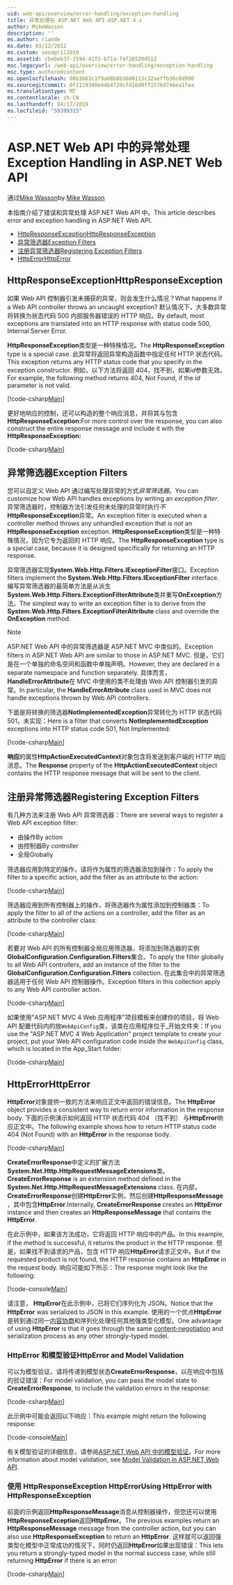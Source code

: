 ```yaml
---
uid: web-api/overview/error-handling/exception-handling
title: 异常处理在 ASP.NET Web API-ASP.NET 4.x
author: MikeWasson
description: ''
ms.author: riande
ms.date: 03/12/2012
ms.custom: seoapril2019
ms.assetid: cbebeb37-2594-41f2-b71a-f4f26520d512
msc.legacyurl: /web-api/overview/error-handling/exception-handling
msc.type: authoredcontent
ms.openlocfilehash: 08b3663c1f9a08b8b3600113c32aeffb36c0d990
ms.sourcegitcommit: 0f1119340e4464720cfd16d0ff15764746ea1fea
ms.translationtype: MT
ms.contentlocale: zh-CN
ms.lasthandoff: 04/17/2019
ms.locfileid: "59399315"
---
```

# <a name="exception-handling-in-aspnet-web-api"></a><span data-ttu-id="56297-102">ASP.NET Web API 中的异常处理</span><span class="sxs-lookup"><span data-stu-id="56297-102">Exception Handling in ASP.NET Web API</span></span>

<span data-ttu-id="56297-103">通过[Mike Wasson](https://github.com/MikeWasson)</span><span class="sxs-lookup"><span data-stu-id="56297-103">by [Mike Wasson](https://github.com/MikeWasson)</span></span>

<span data-ttu-id="56297-104">本指南介绍了错误和异常处理 ASP.NET Web API 中。</span><span class="sxs-lookup"><span data-stu-id="56297-104">This article describes error and exception handling in ASP.NET Web API.</span></span>

- [<span data-ttu-id="56297-105">HttpResponseException</span><span class="sxs-lookup"><span data-stu-id="56297-105">HttpResponseException</span></span>](#httpresponserexception)
- [<span data-ttu-id="56297-106">异常筛选器</span><span class="sxs-lookup"><span data-stu-id="56297-106">Exception Filters</span></span>](#exception_filters)
- [<span data-ttu-id="56297-107">注册异常筛选器</span><span class="sxs-lookup"><span data-stu-id="56297-107">Registering Exception Filters</span></span>](#registering_exception_filters)
- [<span data-ttu-id="56297-108">HttpError</span><span class="sxs-lookup"><span data-stu-id="56297-108">HttpError</span></span>](#httperror)

<a id="httpresponserexception"></a>
## <a name="httpresponseexception"></a><span data-ttu-id="56297-109">HttpResponseException</span><span class="sxs-lookup"><span data-stu-id="56297-109">HttpResponseException</span></span>

<span data-ttu-id="56297-110">如果 Web API 控制器引发未捕获的异常，则会发生什么情况？</span><span class="sxs-lookup"><span data-stu-id="56297-110">What happens if a Web API controller throws an uncaught exception?</span></span> <span data-ttu-id="56297-111">默认情况下，大多数异常将转换为状态代码 500 内部服务器错误的 HTTP 响应。</span><span class="sxs-lookup"><span data-stu-id="56297-111">By default, most exceptions are translated into an HTTP response with status code 500, Internal Server Error.</span></span>

<span data-ttu-id="56297-112">**HttpResponseException**类型是一种特殊情况。</span><span class="sxs-lookup"><span data-stu-id="56297-112">The **HttpResponseException** type is a special case.</span></span> <span data-ttu-id="56297-113">此异常将返回异常构造函数中指定任何 HTTP 状态代码。</span><span class="sxs-lookup"><span data-stu-id="56297-113">This exception returns any HTTP status code that you specify in the exception constructor.</span></span> <span data-ttu-id="56297-114">例如，以下方法将返回 404，找不到，如果*id*参数无效。</span><span class="sxs-lookup"><span data-stu-id="56297-114">For example, the following method returns 404, Not Found, if the *id* parameter is not valid.</span></span>

[!code-csharp[Main](exception-handling/samples/sample1.cs)]

<span data-ttu-id="56297-115">更好地响应的控制，还可以构造的整个响应消息，并将其与包含**HttpResponseException:**</span><span class="sxs-lookup"><span data-stu-id="56297-115">For more control over the response, you can also construct the entire response message and include it with the **HttpResponseException:**</span></span> 

[!code-csharp[Main](exception-handling/samples/sample2.cs)]

<a id="exception_filters"></a>
## <a name="exception-filters"></a><span data-ttu-id="56297-116">异常筛选器</span><span class="sxs-lookup"><span data-stu-id="56297-116">Exception Filters</span></span>

<span data-ttu-id="56297-117">您可以自定义 Web API 通过编写处理异常的方式*异常筛选器*。</span><span class="sxs-lookup"><span data-stu-id="56297-117">You can customize how Web API handles exceptions by writing an *exception filter*.</span></span> <span data-ttu-id="56297-118">异常筛选器时，控制器方法引发任何未处理的异常时执行*不* **HttpResponseException**异常。</span><span class="sxs-lookup"><span data-stu-id="56297-118">An exception filter is executed when a controller method throws any unhandled exception that is *not* an **HttpResponseException** exception.</span></span> <span data-ttu-id="56297-119">**HttpResponseException**类型是一种特殊情况，因为它专为返回的 HTTP 响应。</span><span class="sxs-lookup"><span data-stu-id="56297-119">The **HttpResponseException** type is a special case, because it is designed specifically for returning an HTTP response.</span></span>

<span data-ttu-id="56297-120">异常筛选器实现**System.Web.Http.Filters.IExceptionFilter**接口。</span><span class="sxs-lookup"><span data-stu-id="56297-120">Exception filters implement the **System.Web.Http.Filters.IExceptionFilter** interface.</span></span> <span data-ttu-id="56297-121">编写异常筛选器的最简单方法是从派生**System.Web.Http.Filters.ExceptionFilterAttribute**类并重写**OnException**方法。</span><span class="sxs-lookup"><span data-stu-id="56297-121">The simplest way to write an exception filter is to derive from the **System.Web.Http.Filters.ExceptionFilterAttribute** class and override the **OnException** method.</span></span>

> [!NOTE]
> <span data-ttu-id="56297-122">ASP.NET Web API 中的异常筛选器是 ASP.NET MVC 中类似的。</span><span class="sxs-lookup"><span data-stu-id="56297-122">Exception filters in ASP.NET Web API are similar to those in ASP.NET MVC.</span></span> <span data-ttu-id="56297-123">但是，它们是在一个单独的命名空间和函数中单独声明。</span><span class="sxs-lookup"><span data-stu-id="56297-123">However, they are declared in a separate namespace and function separately.</span></span> <span data-ttu-id="56297-124">具体而言， **HandleErrorAttribute**在 MVC 中使用的类不处理由 Web API 控制器引发的异常。</span><span class="sxs-lookup"><span data-stu-id="56297-124">In particular, the **HandleErrorAttribute** class used in MVC does not handle exceptions thrown by Web API controllers.</span></span>


<span data-ttu-id="56297-125">下面是将转换的筛选器**NotImplementedException**异常转化为 HTTP 状态代码 501，未实现：</span><span class="sxs-lookup"><span data-stu-id="56297-125">Here is a filter that converts **NotImplementedException** exceptions into HTTP status code 501, Not Implemented:</span></span>

[!code-csharp[Main](exception-handling/samples/sample3.cs)]

<span data-ttu-id="56297-126">**响应**的属性**HttpActionExecutedContext**对象包含将发送到客户端的 HTTP 响应消息。</span><span class="sxs-lookup"><span data-stu-id="56297-126">The **Response** property of the **HttpActionExecutedContext** object contains the HTTP response message that will be sent to the client.</span></span>

<a id="registering_exception_filters"></a>
## <a name="registering-exception-filters"></a><span data-ttu-id="56297-127">注册异常筛选器</span><span class="sxs-lookup"><span data-stu-id="56297-127">Registering Exception Filters</span></span>

<span data-ttu-id="56297-128">有几种方法来注册 Web API 异常筛选器：</span><span class="sxs-lookup"><span data-stu-id="56297-128">There are several ways to register a Web API exception filter:</span></span>

- <span data-ttu-id="56297-129">由操作</span><span class="sxs-lookup"><span data-stu-id="56297-129">By action</span></span>
- <span data-ttu-id="56297-130">由控制器</span><span class="sxs-lookup"><span data-stu-id="56297-130">By controller</span></span>
- <span data-ttu-id="56297-131">全局</span><span class="sxs-lookup"><span data-stu-id="56297-131">Globally</span></span>

<span data-ttu-id="56297-132">筛选器应用到特定的操作，请将作为属性的筛选器添加到操作：</span><span class="sxs-lookup"><span data-stu-id="56297-132">To apply the filter to a specific action, add the filter as an attribute to the action:</span></span>

[!code-csharp[Main](exception-handling/samples/sample4.cs)]

<span data-ttu-id="56297-133">筛选器应用到所有控制器上的操作，将筛选器作为属性添加到控制器类：</span><span class="sxs-lookup"><span data-stu-id="56297-133">To apply the filter to all of the actions on a controller, add the filter as an attribute to the controller class:</span></span>

[!code-csharp[Main](exception-handling/samples/sample5.cs)]

<span data-ttu-id="56297-134">若要对 Web API 的所有控制器全局应用筛选器，将添加到筛选器的实例**GlobalConfiguration.Configuration.Filters**集合。</span><span class="sxs-lookup"><span data-stu-id="56297-134">To apply the filter globally to all Web API controllers, add an instance of the filter to the **GlobalConfiguration.Configuration.Filters** collection.</span></span> <span data-ttu-id="56297-135">在此集合中的异常筛选器适用于任何 Web API 控制器操作。</span><span class="sxs-lookup"><span data-stu-id="56297-135">Exception filters in this collection apply to any Web API controller action.</span></span>

[!code-csharp[Main](exception-handling/samples/sample6.cs)]

<span data-ttu-id="56297-136">如果使用"ASP.NET MVC 4 Web 应用程序"项目模板来创建你的项目，将 Web API 配置代码内的放`WebApiConfig`类，该类在应用程序位于\_开始文件夹：</span><span class="sxs-lookup"><span data-stu-id="56297-136">If you use the "ASP.NET MVC 4 Web Application" project template to create your project, put your Web API configuration code inside the `WebApiConfig` class, which is located in the App\_Start folder:</span></span>

[!code-csharp[Main](exception-handling/samples/sample7.cs?highlight=5)]

<a id="httperror"></a>
## <a name="httperror"></a><span data-ttu-id="56297-137">HttpError</span><span class="sxs-lookup"><span data-stu-id="56297-137">HttpError</span></span>

<span data-ttu-id="56297-138">**HttpError**对象提供一致的方法来响应正文中返回的错误信息。</span><span class="sxs-lookup"><span data-stu-id="56297-138">The **HttpError** object provides a consistent way to return error information in the response body.</span></span> <span data-ttu-id="56297-139">下面的示例演示如何返回 HTTP 状态代码 404 （找不到） 与**HttpError**响应正文中。</span><span class="sxs-lookup"><span data-stu-id="56297-139">The following example shows how to return HTTP status code 404 (Not Found) with an **HttpError** in the response body.</span></span>

[!code-csharp[Main](exception-handling/samples/sample8.cs)]

<span data-ttu-id="56297-140">**CreateErrorResponse**中定义的扩展方法**System.Net.Http.HttpRequestMessageExtensions**类。</span><span class="sxs-lookup"><span data-stu-id="56297-140">**CreateErrorResponse** is an extension method defined in the **System.Net.Http.HttpRequestMessageExtensions** class.</span></span> <span data-ttu-id="56297-141">在内部， **CreateErrorResponse**创建**HttpError**实例，然后创建**HttpResponseMessage** ，其中包含**HttpError**.</span><span class="sxs-lookup"><span data-stu-id="56297-141">Internally, **CreateErrorResponse** creates an **HttpError** instance and then creates an **HttpResponseMessage** that contains the **HttpError**.</span></span>

<span data-ttu-id="56297-142">在此示例中，如果该方法成功，它将返回 HTTP 响应中的产品。</span><span class="sxs-lookup"><span data-stu-id="56297-142">In this example, if the method is successful, it returns the product in the HTTP response.</span></span> <span data-ttu-id="56297-143">但是，如果找不到请求的产品，包含 HTTP 响应**HttpError**请求正文中。</span><span class="sxs-lookup"><span data-stu-id="56297-143">But if the requested product is not found, the HTTP response contains an **HttpError** in the request body.</span></span> <span data-ttu-id="56297-144">响应可能如下所示：</span><span class="sxs-lookup"><span data-stu-id="56297-144">The response might look like the following:</span></span>

[!code-console[Main](exception-handling/samples/sample9.cmd)]

<span data-ttu-id="56297-145">请注意， **HttpError**在此示例中，已将它们序列化为 JSON。</span><span class="sxs-lookup"><span data-stu-id="56297-145">Notice that the **HttpError** was serialized to JSON in this example.</span></span> <span data-ttu-id="56297-146">使用的一个优点**HttpError**是转到通过同一[内容协商](../formats-and-model-binding/content-negotiation.md)和序列化处理任何其他强类型化模型。</span><span class="sxs-lookup"><span data-stu-id="56297-146">One advantage of using **HttpError** is that it goes through the same [content-negotiation](../formats-and-model-binding/content-negotiation.md) and serialization process as any other strongly-typed model.</span></span>

### <a name="httperror-and-model-validation"></a><span data-ttu-id="56297-147">HttpError 和模型验证</span><span class="sxs-lookup"><span data-stu-id="56297-147">HttpError and Model Validation</span></span>

<span data-ttu-id="56297-148">可以为模型验证，请将传递到模型状态**CreateErrorResponse**，以在响应中包括的验证错误：</span><span class="sxs-lookup"><span data-stu-id="56297-148">For model validation, you can pass the model state to **CreateErrorResponse**, to include the validation errors in the response:</span></span>

[!code-csharp[Main](exception-handling/samples/sample10.cs)]

<span data-ttu-id="56297-149">此示例中可能会返回以下响应：</span><span class="sxs-lookup"><span data-stu-id="56297-149">This example might return the following response:</span></span>

[!code-console[Main](exception-handling/samples/sample11.cmd)]

<span data-ttu-id="56297-150">有关模型验证的详细信息，请参阅[ASP.NET Web API 中的模型验证](../formats-and-model-binding/model-validation-in-aspnet-web-api.md)。</span><span class="sxs-lookup"><span data-stu-id="56297-150">For more information about model validation, see [Model Validation in ASP.NET Web API](../formats-and-model-binding/model-validation-in-aspnet-web-api.md).</span></span>

### <a name="using-httperror-with-httpresponseexception"></a><span data-ttu-id="56297-151">使用 HttpResponseException HttpError</span><span class="sxs-lookup"><span data-stu-id="56297-151">Using HttpError with HttpResponseException</span></span>

<span data-ttu-id="56297-152">前面的示例返回**HttpResponseMessage**消息从控制器操作，但您还可以使用**HttpResponseException**返回**HttpError**。</span><span class="sxs-lookup"><span data-stu-id="56297-152">The previous examples return an **HttpResponseMessage** message from the controller action, but you can also use **HttpResponseException** to return an **HttpError**.</span></span> <span data-ttu-id="56297-153">这样就可以返回强类型化模型中正常成功的情况下，同时仍返回**HttpError**如果出现错误：</span><span class="sxs-lookup"><span data-stu-id="56297-153">This lets you return a strongly-typed model in the normal success case, while still returning **HttpError** if there is an error:</span></span>

[!code-csharp[Main](exception-handling/samples/sample12.cs)]
